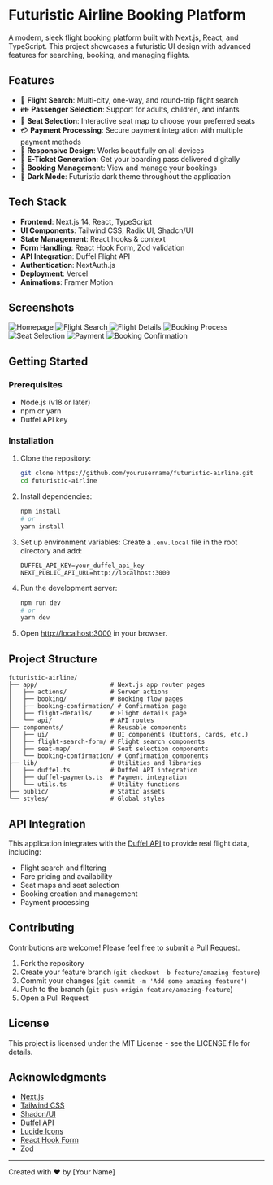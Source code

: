 # Futuristic Airline Booking Platform

A modern, sleek flight booking platform built with Next.js, React, and TypeScript. This project showcases a futuristic UI design with advanced features for searching, booking, and managing flights.

## Features

- 🛫 **Flight Search**: Multi-city, one-way, and round-trip flight search
- 👪 **Passenger Selection**: Support for adults, children, and infants
- 💺 **Seat Selection**: Interactive seat map to choose your preferred seats
- 💳 **Payment Processing**: Secure payment integration with multiple payment methods
- 📱 **Responsive Design**: Works beautifully on all devices
- 🎫 **E-Ticket Generation**: Get your boarding pass delivered digitally
- 🔄 **Booking Management**: View and manage your bookings
- 🌙 **Dark Mode**: Futuristic dark theme throughout the application

## Tech Stack

- **Frontend**: Next.js 14, React, TypeScript
- **UI Components**: Tailwind CSS, Radix UI, Shadcn/UI
- **State Management**: React hooks & context
- **Form Handling**: React Hook Form, Zod validation
- **API Integration**: Duffel Flight API
- **Authentication**: NextAuth.js
- **Deployment**: Vercel
- **Animations**: Framer Motion

## Screenshots

![Homepage](https://images.example.com/homepage.png)
![Flight Search](https://images.example.com/flight-search.png)
![Flight Details](https://images.example.com/flight-details.png)
![Booking Process](https://images.example.com/booking-process.png)
![Seat Selection](https://images.example.com/seat-selection.png)
![Payment](https://images.example.com/payment.png)
![Booking Confirmation](https://images.example.com/booking-confirmation.png)

## Getting Started

### Prerequisites

- Node.js (v18 or later)
- npm or yarn
- Duffel API key

### Installation

1. Clone the repository:
   ```bash
   git clone https://github.com/yourusername/futuristic-airline.git
   cd futuristic-airline
   ```

2. Install dependencies:
   ```bash
   npm install
   # or
   yarn install
   ```

3. Set up environment variables:
   Create a `.env.local` file in the root directory and add:
   ```
   DUFFEL_API_KEY=your_duffel_api_key
   NEXT_PUBLIC_API_URL=http://localhost:3000
   ```

4. Run the development server:
   ```bash
   npm run dev
   # or
   yarn dev
   ```

5. Open [http://localhost:3000](http://localhost:3000) in your browser.

## Project Structure

```
futuristic-airline/
├── app/                    # Next.js app router pages
│   ├── actions/            # Server actions
│   ├── booking/            # Booking flow pages
│   ├── booking-confirmation/ # Confirmation page
│   ├── flight-details/     # Flight details page
│   └── api/                # API routes
├── components/             # Reusable components
│   ├── ui/                 # UI components (buttons, cards, etc.)
│   ├── flight-search-form/ # Flight search components
│   ├── seat-map/           # Seat selection components
│   └── booking-confirmation/ # Confirmation components
├── lib/                    # Utilities and libraries
│   ├── duffel.ts           # Duffel API integration
│   ├── duffel-payments.ts  # Payment integration
│   └── utils.ts            # Utility functions
├── public/                 # Static assets
└── styles/                 # Global styles
```

## API Integration

This application integrates with the [Duffel API](https://duffel.com/docs/api) to provide real flight data, including:

- Flight search and filtering
- Fare pricing and availability
- Seat maps and seat selection
- Booking creation and management
- Payment processing

## Contributing

Contributions are welcome! Please feel free to submit a Pull Request.

1. Fork the repository
2. Create your feature branch (`git checkout -b feature/amazing-feature`)
3. Commit your changes (`git commit -m 'Add some amazing feature'`)
4. Push to the branch (`git push origin feature/amazing-feature`)
5. Open a Pull Request

## License

This project is licensed under the MIT License - see the LICENSE file for details.

## Acknowledgments

- [Next.js](https://nextjs.org/)
- [Tailwind CSS](https://tailwindcss.com/)
- [Shadcn/UI](https://ui.shadcn.com/)
- [Duffel API](https://duffel.com/)
- [Lucide Icons](https://lucide.dev/)
- [React Hook Form](https://react-hook-form.com/)
- [Zod](https://github.com/colinhacks/zod)

---

Created with ❤️ by [Your Name] 